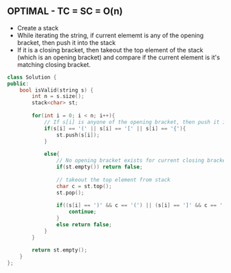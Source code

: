 ## OPTIMAL - TC = SC = O(n)

- Create a stack
- While iterating the string, if current elememt is any of the opening bracket, then push it into the stack
- If it is a closing bracket, then takeout the top element of the stack (which is an opening bracket) and compare if the current element is it's matching closing bracket.

```cpp
class Solution {
public:
    bool isValid(string s) {
        int n = s.size();
        stack<char> st;
        
        for(int i = 0; i < n; i++){
            // If s[i] is anyone of the opening bracket, then push it into stack
            if(s[i] == '(' || s[i] == '[' || s[i] == '{'){
                st.push(s[i]);
            }
            
            else{
                // No opening bracket exists for current closing bracket at s[i]
                if(st.empty()) return false;
                
                // takeout the top element from stack
                char c = st.top();
                st.pop();
                
                if((s[i] == ')' && c == '(') || (s[i] == ']' && c == '[') || (s[i] == '}' && c == '{')){
                    continue;
                }
                else return false;
            }
        }
        
        return st.empty();
    }
};
```
